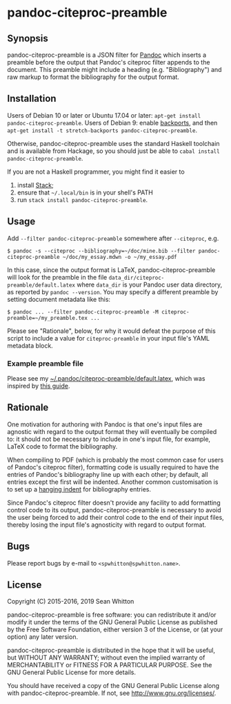 # pandoc-citeproc-preamble

## Synopsis

pandoc-citeproc-preamble is a JSON filter for [Pandoc][] which inserts a
preamble before the output that Pandoc's citeproc filter appends to the
document.  This preamble might include a heading (e.g. "Bibliography") and raw
markup to format the bibliography for the output format.

[Pandoc]: http://pandoc.org/ "Pandoc home page"

## Installation

Users of Debian 10 or later or Ubuntu 17.04 or later: `apt-get install
pandoc-citeproc-preamble`.  Users of Debian 9: enable
[backports][backports], and then `apt-get install -t stretch-backports
pandoc-citeproc-preamble`.

Otherwise, pandoc-citeproc-preamble uses the standard Haskell
toolchain and is available from Hackage, so you should just be able to
`cabal install pandoc-citeproc-preamble`.

If you are not a Haskell programmer, you might find it easier to

1. install [Stack][];
2. ensure that `~/.local/bin` is in your shell's PATH
3. run `stack install pandoc-citeproc-preamble`.

[backports]: https://backports.debian.org/Instructions/
[Stack]: https://github.com/commercialhaskell/stack

## Usage

Add `--filter pandoc-citeproc-preamble` somewhere after `--citeproc`, e.g.

    $ pandoc -s --citeproc --bibliography=~/doc/mine.bib --filter pandoc-citeproc-preamble ~/doc/my_essay.mdwn -o ~/my_essay.pdf

In this case, since the output format is LaTeX,
pandoc-citeproc-preamble will look for the preamble in the file
`data_dir/citeproc-preamble/default.latex` where `data_dir` is your
Pandoc user data directory, as reported by `pandoc --version`.  You
may specify a different preamble by setting document metadata like this:

    $ pandoc ... --filter pandoc-citeproc-preamble -M citeproc-preamble=~/my_preamble.tex ...

Please see "Rationale", below, for why it would defeat the purpose of
this script to include a value for `citeproc-preamble` in your input
file's YAML metadata block.

### Example preamble file

Please see my [~/.pandoc/citeproc-preamble/default.latex][], which
was inspired by [this guide][].

[~/.pandoc/citeproc-preamble/default.latex]: https://git.spwhitton.name/?p=dotfiles.git;a=blob;f=.pandoc/citeproc-preamble/default.latex;hb=HEAD "my default preamble"

[this guide]: http://kieranhealy.org/blog/archives/2014/01/23/plain-text/ "Plain Text, Papers, Pandoc"

## Rationale

One motivation for authoring with Pandoc is that one's input files are
agnostic with regard to the output format they will eventually be
compiled to: it should not be necessary to include in one's input
file, for example, LaTeX code to format the bibliography.

When compiling to PDF (which is probably the most common case for users of
Pandoc's citeproc filter), formatting code is usually required to have the
entries of Pandoc's bibliography line up with each other; by default, all
entries except the first will be indented.  Another common customisation is to
set up a [hanging indent][] for bibliography entries.

Since Pandoc's citeproc filter doesn't provide any facility to add formatting
control code to its output, pandoc-citeproc-preamble is necessary to avoid the
user being forced to add their control code to the end of their input files,
thereby losing the input file's agnosticity with regard to output format.

[hanging indent]: http://www.computerhope.com/jargon/h/hanginde.htm "description of hanging indent"

## Bugs

Please report bugs by e-mail to `<spwhitton@spwhitton.name>`.

## License

Copyright (C) 2015-2016, 2019  Sean Whitton

pandoc-citeproc-preamble is free software: you can redistribute it
and/or modify it under the terms of the GNU General Public License as
published by the Free Software Foundation, either version 3 of the
License, or (at your option) any later version.

pandoc-citeproc-preamble is distributed in the hope that it will be
useful, but WITHOUT ANY WARRANTY; without even the implied warranty of
MERCHANTABILITY or FITNESS FOR A PARTICULAR PURPOSE.  See the GNU
General Public License for more details.

You should have received a copy of the GNU General Public License
along with pandoc-citeproc-preamble.  If not, see
[<http://www.gnu.org/licenses/>](http://www.gnu.org/licenses/).
